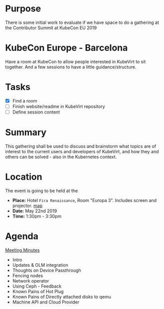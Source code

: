 # Purpose

There is some initial work to evaluate if we have space to do a gathering at
the Contributor Summit at KubeCon EU 2019

# KubeCon Europe - Barcelona

Have a room at KubeCon to allow people interested in KubeVirt to sit together.
And a few sessions to have a little guidance/structure.

# Tasks

- [x] Find a room
- [ ] Finish website/readme in KubeVirt repository
- [ ] Define session content

# Summary

This gathering shall be used to discuss and brainstorm what topics are of interest to the current users and developers of KubeVirt, and how they and others can be solved - also in the Kubernetes context.

# Location

The event is going to be held at the

- **Place:** Hotel `Fira Renaissance`, Room "Europa 3". Includes screen and projector. [map](https://www.openstreetmap.org/way/282270953)
- **Date:** May 22nd 2019
- **Time:** 1:30pm - 3:30pm

# Agenda

[Meeting Minutes](minutes.md)

- Intro
- Updates & OLM integration
- Thoughts on Device Passthrough
- Fencing nodes
- Network operator
- Using Ceph - Feedback
- Known Pains of Hot Plug
- Known Pains of Directly attached disks to qemu
- Machine API and Cloud Provider
